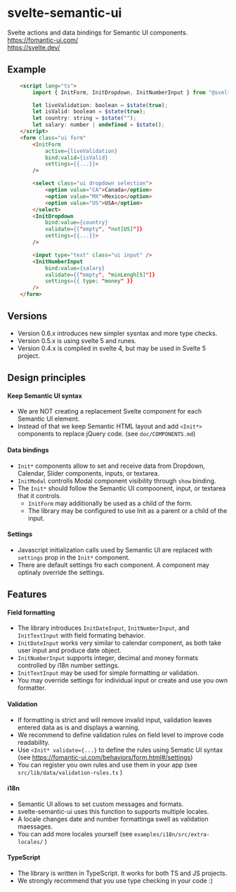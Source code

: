 # svelte-semantic-ui

Svelte actions and data bindings for Semantic UI components. <br/>
https://fomantic-ui.com/ <br/>
https://svelte.dev/

## Example

```html
    <script lang="ts">
        import { InitForm, InitDropdown, InitNumberInput } from "@svelte-gear/svelte-semantic-ui";

        let liveValidation: boolean = $state(true);
        let isValid: boolean = $state(true);
        let country: string = $state("");
        let salary: number | undefined = $state();
    </script>
    <form class="ui form"
        <InitForm
            active={liveValidation}
            bind:valid={isValid}
            settings={{...}}>
        />

        <select class="ui dropdown selection">
            <option value="CA">Canada</option>
            <option value="MX">Mexico</option>
            <option value="US">USA</option>
        </select>
        <InitDropdown
            bind:value={country}
            validate={["empty", "not[US]"]}
            settings={{...}}>
        />

        <input type="text" class="ui input" />
        <InitNumberInput
            bind:value={salary}
            validate={["empty", "minLengh[5]"]}
            settings={{ type: "money" }}
        />
    </form>
```

## Versions

- Version 0.6.x introduces new simpler sysntax and more type checks.
- Version 0.5.x is using svelte 5 and runes.
- Version 0.4.x is compiled in svelte 4, but may be used in Svelte 5 project.

## Design principles

#### Keep Semantic UI syntax

- We are NOT creating a replacement Svelte component for each Semantic UI element.
- Instead of that we keep Semantic HTML layout and add `<Init*>` components to replace jQuery code. (see `doc/COMPONENTS.md`)

#### Data bindings

- `Init*` components allow to set and receive data from Dropdown, Calendar, Slider components, inputs, or textarea.
- `InitModal` controlls Modal component visibility through `show` binding.
- The `Init*` should follow the Semantic UI compoonent, input, or textarea that it controls.
    - `InitForm` may additionally be used as a child of the form.
    - The library may be configured to use Init as a parent or a child of the input.

#### Settings

- Javascript initialization calls used by Semantic UI are replaced with `settings` prop in the `Init*` component.
- There are default settings fro each component. A component may optinaly override the settings.

## Features

#### Field formatting

- The library introduces `InitDateInput`, `InitNumberInput`, and `InitTextInput` with field formating behavior.
- `InitDateInput` works very similar to calendar component, as both take user input and produce date object.
- `InitNumberInput` supports integer, decimal and money formats controlled by i18n number settings.
- `InitTextInput` may be used for simple formatting or validation.
- You may override settings for individual input or create and use you own formatter.

#### Validation

- If formatting is strict and will remove invalid input, validation leaves entered data as is and displays a warning.
- We recommend to define validation rules on field level to improve code readability.
- Use `<Init* validate={...}` to define the rules using Sematic UI syntax (see https://fomantic-ui.com/behaviors/form.html#/settings)
- You can register you own rules and use them in your app (see `src/lib/data/validation-rules.ts` )

#### i18n

- Semantic UI allows to set custom messages and formats.
- svelte-semantic-ui uses this function to supports multiple locales.
- A locale changes date and number formattinga swell as validation maessages.
- You can add more locales yourself (see `examples/i18n/src/extra-locales/` )

#### TypeScript

- The library is written in TypeScript. It works for both TS and JS projects.
- We strongly recommend that you use type checking in your code :)
